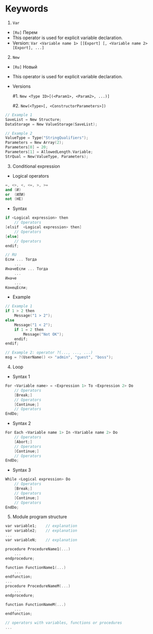 # Keywords

1. `Var`
+ `[Ru]` Перем
+ This operator is used for explicit variable declaration.
+ Version: `Var <Variable name 1> [[Export] [, <Variable name 2> [Export], ...]`
2. `New`
+ `[Ru]` Новый
+ This operator is used for explicit variable declaration.
+ Versions

    #1. `New <Type ID>[(<Param1>, <Param2>, ...)]`

    #2. `New(<Type>[, <ConstructorParameters>])`

```cpp
// Example 1
SaveList = New Structure;
DataStorage = New ValueStorage(SaveList);

// Example 2
ValueType = Type("StringQualifiers");
Parameters = New Array(2);
Parameters[0] = 20;
Parameters[1] = AllowedLength.Variable;
StrQual = New(ValueType, Parameters);
```

3. Conditional expression
+ Logical operators
```cpp
=, <>, <, <=, >, >=
and (И)
or  (ИЛИ)
not (НЕ)
```
+ Syntax
```cpp
if <Logical expression> then
    // Operators
[elsif  <Logical expression> then]
    // Operators
[else]
    // Operators
endif;

// RU
Если ... Тогда
    ...
ИначеЕсли ... Тогда
    ...
Иначе
    ...
КонецЕсли;
```
+ Example
```cpp
// Example 1
if 1 > 2 then
    Message("1 > 2");
else
    Message("1 < 2");
    if 1 = 2 then
        Message("Not OK");
    endif;
endif;

// Example 2: operator ?(..., ..., ...)
msg = ?(UserName() <> "admin", "guest", "boss");
```
4. Loop
+ Syntax 1
```cpp
For <Variable name> = <Expression 1> To <Expression 2> Do
    // Operators
    [Break;]
    // Operators
    [Continue;]
    // Operators
EndDo;
```
+ Syntax 2
```cpp
For Each <Variable name 1> In <Variable name 2> Do
    // Operators
    [Abort;]
    // Operators
    [Continue;]
    // Operators
EndDo;
```
+ Syntax 3
```cpp
While <Logical expression> Do
    // Operators
    [Break;]
    // Operators
    [Continue;]
    // Operators
EndDo;
```

5. Module program structure
```cpp
var variable1;    // explanation
var variable2;    // explanation
...
var variableN;    // explanation

procedure ProcedureName1(...)
    ...
endprocedure;

function FunctionName1(...)
    ...
endfunction;
...
procedure ProcedureNameM(...)
    ...
endprocedure;

function FunctionNameM(...)
    ...
endfunction;

// operators with variables, functions or procedures
...
```